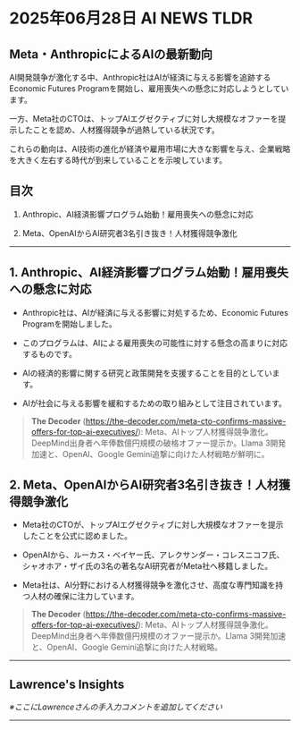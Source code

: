 # 2025年06月28日 AI NEWS TLDR

## Meta・AnthropicによるAIの最新動向

AI開発競争が激化する中、Anthropic社はAIが経済に与える影響を追跡するEconomic Futures Programを開始し、雇用喪失への懸念に対応しようとしています。

一方、Meta社のCTOは、トップAIエグゼクティブに対し大規模なオファーを提示したことを認め、人材獲得競争が過熱している状況です。

これらの動向は、AI技術の進化が経済や雇用市場に大きな影響を与え、企業戦略を大きく左右する時代が到来していることを示唆しています。

## 目次

1. Anthropic、AI経済影響プログラム始動！雇用喪失への懸念に対応

2. Meta、OpenAIからAI研究者3名引き抜き！人材獲得競争激化

---

## 1. Anthropic、AI経済影響プログラム始動！雇用喪失への懸念に対応

- Anthropic社は、AIが経済に与える影響に対処するため、Economic Futures Programを開始しました。

- このプログラムは、AIによる雇用喪失の可能性に対する懸念の高まりに対応するものです。

- AIの経済的影響に関する研究と政策開発を支援することを目的としています。

- AIが社会に与える影響を緩和するための取り組みとして注目されています。

> **The Decoder** (https://the-decoder.com/meta-cto-confirms-massive-offers-for-top-ai-executives/): Meta、AIトップ人材獲得競争激化。DeepMind出身者へ年俸数億円規模の破格オファー提示か。Llama 3開発加速と、OpenAI、Google Gemini追撃に向けた人材戦略が鮮明に。

## 2. Meta、OpenAIからAI研究者3名引き抜き！人材獲得競争激化

- Meta社のCTOが、トップAIエグゼクティブに対し大規模なオファーを提示したことを公式に認めました。

- OpenAIから、ルーカス・ベイヤー氏、アレクサンダー・コレスニコフ氏、シャオホア・ザイ氏の3名の著名なAI研究者がMeta社へ移籍しました。

- Meta社は、AI分野における人材獲得競争を激化させ、高度な専門知識を持つ人材の確保に注力しています。

> **The Decoder** (https://the-decoder.com/meta-cto-confirms-massive-offers-for-top-ai-executives/): Meta、AIトップ人材獲得競争激化。DeepMind出身者へ年俸数億円規模のオファー提示か。Llama 3開発加速と、OpenAI、Google Gemini追撃に向けた人材戦略。

---

## Lawrence's Insights

*※ここにLawrenceさんの手入力コメントを追加してください*

---
